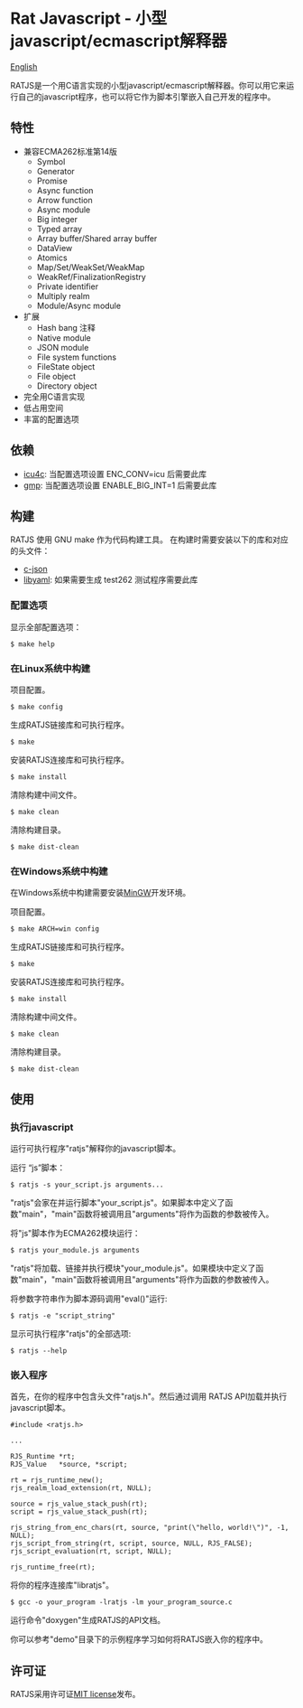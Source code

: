# Rat Javascript - 小型javascript/ecmascript解释器

[English](README.md)

RATJS是一个用C语言实现的小型javascript/ecmascript解释器。你可以用它来运行自己的javascript程序，也可以将它作为脚本引擎嵌入自己开发的程序中。

## 特性

* 兼容ECMA262标准第14版
	+ Symbol
	+ Generator
	+ Promise
	+ Async function
	+ Arrow function
	+ Async module
	+ Big integer
	+ Typed array
	+ Array buffer/Shared array buffer
	+ DataView
	+ Atomics
	+ Map/Set/WeakSet/WeakMap
	+ WeakRef/FinalizationRegistry
	+ Private identifier
	+ Multiply realm
	+ Module/Async module
* 扩展
	+ Hash bang 注释
	+ Native module
	+ JSON module
	+ File system functions
	+ FileState object
	+ File object
	+ Directory object
* 完全用C语言实现
* 低占用空间
* 丰富的配置选项

## 依赖

* [icu4c](http://icu-project.org/download/latest_milestone.html): 当配置选项设置 ENC_CONV=icu 后需要此库
* [gmp](http://gmplib.org): 当配置选项设置 ENABLE_BIG_INT=1 后需要此库

## 构建

RATJS 使用 GNU make 作为代码构建工具。
在构建时需要安装以下的库和对应的头文件：

* [c-json](https://github.com/json-c/json-c/wiki)
* [libyaml](http://pyyaml.org/wiki/LibYAML): 如果需要生成 test262 测试程序需要此库

### 配置选项

显示全部配置选项：
```
$ make help
```

### 在Linux系统中构建

项目配置。
```
$ make config
```

生成RATJS链接库和可执行程序。
```
$ make
```

安装RATJS连接库和可执行程序。
```
$ make install
```

清除构建中间文件。
```
$ make clean
```

清除构建目录。
```
$ make dist-clean
```

### 在Windows系统中构建
在Windows系统中构建需要安装[MinGW](https://www.mingw-w64.org)开发环境。

项目配置。
```
$ make ARCH=win config
```

生成RATJS链接库和可执行程序。
```
$ make
```

安装RATJS连接库和可执行程序。
```
$ make install
```

清除构建中间文件。
```
$ make clean
```

清除构建目录。
```
$ make dist-clean
```

## 使用

### 执行javascript

运行可执行程序"ratjs"解释你的javascript脚本。

运行 “js”脚本：
```
$ ratjs -s your_script.js arguments...
```
"ratjs"会家在并运行脚本"your_script.js"。如果脚本中定义了函数"main"，"main"函数将被调用且"arguments"将作为函数的参数被传入。

将"js"脚本作为ECMA262模块运行：
```
$ ratjs your_module.js arguments
```
"ratjs"将加载、链接并执行模块"your_module.js"。如果模块中定义了函数"main"，"main"函数将被调用且"arguments"将作为函数的参数被传入。

将参数字符串作为脚本源码调用"eval()"运行:
```
$ ratjs -e "script_string"
```

显示可执行程序"ratjs"的全部选项:
```
$ ratjs --help
```

### 嵌入程序

首先，在你的程序中包含头文件"ratjs.h"。然后通过调用 RATJS API加载并执行javascript脚本。

```
#include <ratjs.h>

...

RJS_Runtime *rt;
RJS_Value   *source, *script;

rt = rjs_runtime_new();
rjs_realm_load_extension(rt, NULL);

source = rjs_value_stack_push(rt);
script = rjs_value_stack_push(rt);

rjs_string_from_enc_chars(rt, source, "print(\"hello, world!\")", -1, NULL);
rjs_script_from_string(rt, script, source, NULL, RJS_FALSE);
rjs_script_evaluation(rt, script, NULL);

rjs_runtime_free(rt);
```

将你的程序连接库"libratjs"。
```
$ gcc -o your_program -lratjs -lm your_program_source.c
```

运行命令"doxygen"生成RATJS的API文档。

你可以参考"demo"目录下的示例程序学习如何将RATJS嵌入你的程序中。


## 许可证

RATJS采用许可证[MIT license](LICENSE)发布。
